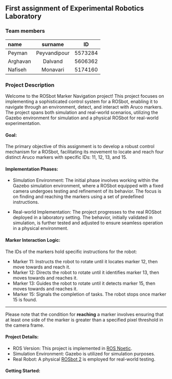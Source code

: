 ## First assignment of Experimental Robotics Laboratory
### Team members
| name | surname | ID |
| :------------ |:---------------:| :-----:|
|  Peyman | Peyvandipour | 5573284 |
| Arghavan   | Dalvand         |   5606362 |
| Nafiseh   | Monavari        |    5174160 |
### Project Description
Welcome to the ROSbot Marker Navigation project! This project focuses on implementing a sophisticated control system for a ROSbot, enabling it to navigate through an environment, detect, and interact with Aruco markers. The project spans both simulation and real-world scenarios, utilizing the Gazebo environment for simulation and a physical ROSbot for real-world experimentation.


#### Goal:
The primary objective of this assignment is to develop a robust control mechanism for a ROSbot, facilitating its movement to locate and reach four distinct Aruco markers with specific IDs: 11, 12, 13, and 15.

#### Implementation Phases:
-  Simulation Environment:
The initial phase involves working within the Gazebo simulation environment, where a ROSbot equipped with a fixed camera undergoes testing and refinement of its behavior. The focus is on finding and reaching the markers using a set of predefined instructions.

-  Real-world Implementation:
The project progresses to the real ROSbot deployed in a laboratory setting. The behavior, initially validated in simulation, is further tested and adjusted to ensure seamless operation in a physical environment.

#### Marker Interaction Logic:

The IDs of the markers hold specific instructions for the robot:

- Marker 11: Instructs the robot to rotate until it locates marker 12, then move towards and reach it.
- Marker 12: Directs the robot to rotate until it identifies marker 13, then moves towards and reaches it.
- Marker 13: Guides the robot to rotate until it detects marker 15, then moves towards and reaches it.
- Marker 15: Signals the completion of tasks. The robot stops once marker 15 is found.

------------

Please note that the condition for **reaching** a marker involves ensuring that at least one side of the marker is greater than a specified pixel threshold in the camera frame.

#### Project Details:

- ROS Version: This project is implemented in [ROS Noetic](https://wiki.ros.org/noetic "ROS Noetic").
- Simulation Environment: Gazebo is utilized for simulation purposes.
- Real Robot: A physical [ROSbot 2](https://husarion.com/manuals/rosbot/ "ROSbot 2") is employed for real-world testing.

#### Getting Started:



